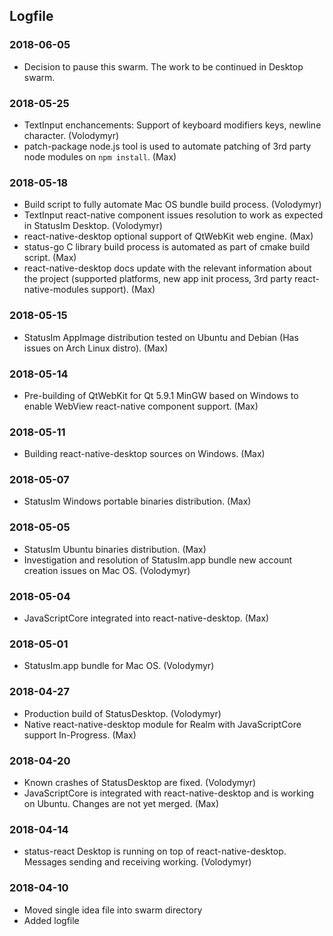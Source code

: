 ## Logfile

### 2018-06-05
- Decision to pause this swarm. The work to be continued in Desktop swarm.

### 2018-05-25
- TextInput enchancements: Support of keyboard modifiers keys, newline character. (Volodymyr)
- patch-package node.js tool is used to automate patching of 3rd party node modules on `npm install`. (Max)

### 2018-05-18
- Build script to fully automate Mac OS bundle build process. (Volodymyr)
- TextInput react-native component issues resolution to work as expected in StatusIm Desktop. (Volodymyr)
- react-native-desktop optional support of QtWebKit web engine. (Max)
- status-go C library build process is automated as part of cmake build script. (Max)
- react-native-desktop docs update with the relevant information about the project (supported platforms, new app init process, 3rd party react-native-modules support). (Max)

### 2018-05-15
- StatusIm AppImage distribution tested on Ubuntu and Debian (Has issues on Arch Linux distro). (Max)

### 2018-05-14
- Pre-building of QtWebKit for Qt 5.9.1 MinGW based on Windows to enable WebView react-native component support. (Max)

### 2018-05-11
- Building react-native-desktop sources on Windows. (Max)

### 2018-05-07
- StatusIm Windows portable binaries distribution. (Max)

### 2018-05-05
- StatusIm Ubuntu binaries distribution. (Max)
- Investigation and resolution of StatusIm.app bundle new account creation issues on Mac OS. (Volodymyr)

### 2018-05-04  
- JavaScriptCore integrated into react-native-desktop. (Max)

### 2018-05-01
- StatusIm.app bundle for Mac OS. (Volodymyr)

### 2018-04-27
- Production build of StatusDesktop. (Volodymyr)
- Native react-native-desktop module for Realm with JavaScriptCore support In-Progress. (Max)

### 2018-04-20
- Known crashes of StatusDesktop are fixed. (Volodymyr)
- JavaScriptCore is integrated with react-native-desktop and is working on Ubuntu. Changes are not yet merged. (Max)

### 2018-04-14
- status-react Desktop is running on top of react-native-desktop. Messages sending and receiving working. (Volodymyr)

### 2018-04-10
- Moved single idea file into swarm directory
- Added logfile
